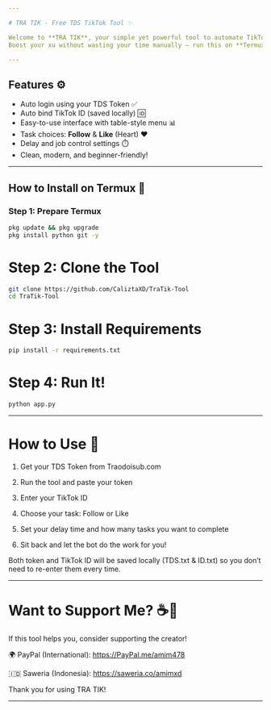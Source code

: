 ```yaml
---

# TRA TIK - Free TDS TikTok Tool ✨

Welcome to **TRA TIK**, your simple yet powerful tool to automate TikTok tasks (Follow & Like) via [Traodoisub.com](https://traodoisub.com)!  
Boost your xu without wasting your time manually — run this on **Termux** and let it do the job for you.

---
```


## Features ⚙️

- Auto login using your TDS Token ✅
- Auto bind TikTok ID (saved locally) 🆔
- Easy-to-use interface with table-style menu 📊
- Task choices: **Follow** & **Like** (Heart) ❤️
- Delay and job control settings ⏱️
- Clean, modern, and beginner-friendly!

---

## How to Install on Termux 📲

### Step 1: Prepare Termux

```bash
pkg update && pkg upgrade
pkg install python git -y
```

# Step 2: Clone the Tool
```bash
git clone https://github.com/CaliztaXD/TraTik-Tool
cd TraTik-Tool
```
# Step 3: Install Requirements
```bash
pip install -r requirements.txt
```
# Step 4: Run It!
```bash
python app.py
```

---

# How to Use 🧠

1. Get your TDS Token from Traodoisub.com


2. Run the tool and paste your token


3. Enter your TikTok ID


4. Choose your task: Follow or Like


5. Set your delay time and how many tasks you want to complete


6. Sit back and let the bot do the work for you!



Both token and TikTok ID will be saved locally (TDS.txt & ID.txt) so you don’t need to re-enter them every time.


---

# Want to Support Me? ☕💖

If this tool helps you, consider supporting the creator!

🌍 PayPal (International): 
https://PayPal.me/amim478

🇮🇩 Saweria (Indonesia):
https://saweria.co/amimxd


Thank you for using TRA TIK!


---

